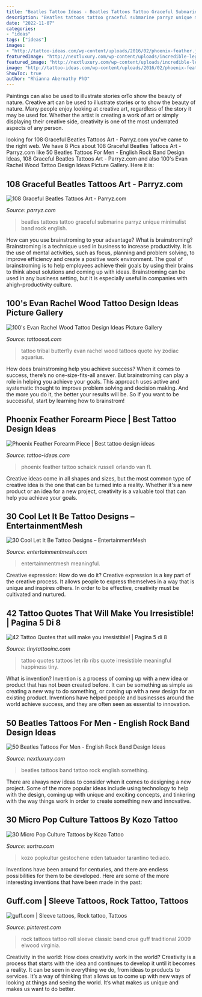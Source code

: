 ```yaml
---
title: "Beatles Tattoo Ideas - Beatles Tattoos Tattoo Graceful Submarine Parryz Unique Minimalist Band Rock English"
description: "Beatles tattoos tattoo graceful submarine parryz unique minimalist band rock english"
date: "2022-11-07"
categories:
- "ideas"
tags: ["ideas"]
images:
- "http://tattoo-ideas.com/wp-content/uploads/2016/02/phoenix-feather.jpg"
featuredImage: "http://nextluxury.com/wp-content/uploads/incredible-leg-band-beatles-tattoos-for-men.jpg"
featured_image: "http://nextluxury.com/wp-content/uploads/incredible-leg-band-beatles-tattoos-for-men.jpg"
image: "http://tattoo-ideas.com/wp-content/uploads/2016/02/phoenix-feather.jpg"
ShowToc: true
author: "Rhianna Abernathy PhD"
---
```



Paintings can also be used to illustrate stories orTo show the beauty of nature.
Creative art can be used to illustrate stories or to show the beauty of nature. Many people enjoy looking at creative art, regardless of the story it may be used for. Whether the artist is creating a work of art or simply displaying their creative side, creativity is one of the most underrated aspects of any person.

	

		
looking for 108 Graceful Beatles Tattoos Art - Parryz.com you've came to the right web. We have 8 Pics about 108 Graceful Beatles Tattoos Art - Parryz.com like 50 Beatles Tattoos For Men - English Rock Band Design Ideas, 108 Graceful Beatles Tattoos Art - Parryz.com and also 100&#039;s Evan Rachel Wood Tattoo Design Ideas Picture Gallery. Here it is:
		
    
## 108 Graceful Beatles Tattoos Art - Parryz.com

<img loading=lazy src="http://parryz.com/wp-content/uploads/2017/11/Wondrous-Beatles-Tattoo.jpg" onerror="this.onerror=null;this.src='https://tse1.mm.bing.net/th?id=OIP.v4iKm1rriVCB_VFiL3FXQQHaHa&amp;pid=15.1';" alt="108 Graceful Beatles Tattoos Art - Parryz.com">

_Source: parryz.com_

>beatles tattoos tattoo graceful submarine parryz unique minimalist band rock english. 

	

How can you use brainstroming to your advantage?
What is brainstroming? Brainstroming is a technique used in business to increase productivity. It is the use of mental activities, such as focus, planning and problem solving, to improve efficiency and create a positive work environment. The goal of brainstroming is to help employees achieve their goals by using their brains to think about solutions and coming up with ideas. Brainstroming can be used in any business setting, but it is especially useful in companies with ahigh-productivity culture.

    
## 100&#039;s Evan Rachel Wood Tattoo Design Ideas Picture Gallery

<img loading=lazy src="https://tattoosat.com/wp-content/uploads/2015/03/Evan-Rachel-Wood-Tattoos-3.jpg" onerror="this.onerror=null;this.src='https://tse3.mm.bing.net/th?id=OIP.Bfr01ZbwZahtEBWUmhrSEgHaJ4&amp;pid=15.1';" alt="100&#039;s Evan Rachel Wood Tattoo Design Ideas Picture Gallery">

_Source: tattoosat.com_

>tattoo tribal butterfly evan rachel wood tattoos quote ivy zodiac aquarius. 

	

How does brainstroming help you achieve success?
When it comes to success, there’s no one-size-fits-all answer. But brainstroming can play a role in helping you achieve your goals. This approach uses active and systematic thought to improve problem solving and decision making. And the more you do it, the better your results will be. So if you want to be successful, start by learning how to brainstrom!

    
## Phoenix Feather Forearm Piece | Best Tattoo Design Ideas

<img loading=lazy src="http://tattoo-ideas.com/wp-content/uploads/2016/02/phoenix-feather.jpg" onerror="this.onerror=null;this.src='https://tse1.mm.bing.net/th?id=OIP.AMe84OuPN12rMTCco2MqbQHaHa&amp;pid=15.1';" alt="Phoenix Feather Forearm Piece | Best tattoo design ideas">

_Source: tattoo-ideas.com_

>phoenix feather tattoo schaick russell orlando van fl. 

	

Creative ideas come in all shapes and sizes, but the most common type of creative idea is the one that can be turned into a reality. Whether it's a new product or an idea for a new project, creativity is a valuable tool that can help you achieve your goals.

    
## 30 Cool Let It Be Tattoo Designs – EntertainmentMesh

<img loading=lazy src="https://www.entertainmentmesh.com/wp-content/uploads/2013/12/Say-the-Words.jpg" onerror="this.onerror=null;this.src='https://tse1.mm.bing.net/th?id=OIP.BSC5kMxieKHMn8ZgytcWYAHaE7&amp;pid=15.1';" alt="30 Cool Let It Be Tattoo Designs – EntertainmentMesh">

_Source: entertainmentmesh.com_

>entertainmentmesh meaningful. 

	

Creative expression: How do we do it?
Creative expression is a key part of the creative process. It allows people to express themselves in a way that is unique and inspires others. In order to be effective, creativity must be cultivated and nurtured.

    
## 42 Tattoo Quotes That Will Make You Irresistible! | Pagina 5 Di 8

<img loading=lazy src="https://tinytattooinc.com/wp-content/uploads/2019/10/let-it-be-tattoo-quotes-on-ribs-1024x1024.jpg" onerror="this.onerror=null;this.src='https://tse2.mm.bing.net/th?id=OIP.3tVXBTAHNvvvd_86iADbEQHaHa&amp;pid=15.1';" alt="42 Tattoo Quotes that will make you irresistible! | Pagina 5 di 8">

_Source: tinytattooinc.com_

>tattoo quotes tattoos let rib ribs quote irresistible meaningful happiness tiny. 

	

What is invention?
Invention is a process of coming up with a new idea or product that has not been created before. It can be something as simple as creating a new way to do something, or coming up with a new design for an existing product. Inventions have helped people and businesses around the world achieve success, and they are often seen as essential to innovation.

    
## 50 Beatles Tattoos For Men - English Rock Band Design Ideas

<img loading=lazy src="http://nextluxury.com/wp-content/uploads/incredible-leg-band-beatles-tattoos-for-men.jpg" onerror="this.onerror=null;this.src='https://tse2.mm.bing.net/th?id=OIP.24v8UskfuIcZPc1RqHWllgHaHa&amp;pid=15.1';" alt="50 Beatles Tattoos For Men - English Rock Band Design Ideas">

_Source: nextluxury.com_

>beatles tattoos band tattoo rock english something. 

	

There are always new ideas to consider when it comes to designing a new project. Some of the more popular ideas include using technology to help with the design, coming up with unique and exciting concepts, and tinkering with the way things work in order to create something new and innovative.

    
## 30 Micro Pop Culture Tattoos By Kozo Tattoo

<img loading=lazy src="https://www.sortra.com/wp-content/uploads/2020/04/kozotattooart025.jpg" onerror="this.onerror=null;this.src='https://tse1.mm.bing.net/th?id=OIP.tRRAU4uPSGbTE2K6KgkKIQHaHa&amp;pid=15.1';" alt="30 Micro Pop Culture Tattoos by Kozo Tattoo">

_Source: sortra.com_

>kozo popkultur gestochene eden tatuador tarantino tediado. 

	

Inventions have been around for centuries, and there are endless possibilities for them to be developed. Here are some of the more interesting inventions that have been made in the past:

    
## Guff.com | Sleeve Tattoos, Rock Tattoo, Tattoos

<img loading=lazy src="https://i.pinimg.com/originals/bd/11/69/bd11693950c4f0fa8b4c955b976e5c95.jpg" onerror="this.onerror=null;this.src='https://tse3.mm.bing.net/th?id=OIP.LS97bJuXL-Aph_CLXFeApQAAAA&amp;pid=15.1';" alt="guff.com | Sleeve tattoos, Rock tattoo, Tattoos">

_Source: pinterest.com_

>rock tattoos tattoo roll sleeve classic band crue guff traditional 2009 elwood virginia. 

	

Creativity in the world: How does creativity work in the world?
Creativity is a process that starts with the idea and continues to develop it until it becomes a reality. It can be seen in everything we do, from ideas to products to services. It’s a way of thinking that allows us to come up with new ways of looking at things and seeing the world. It’s what makes us unique and makes us want to do better.

